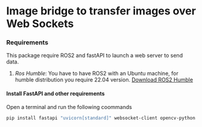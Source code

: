 # Image bridge to transfer images over Web Sockets

### Requirements

This package require ROS2 and fastAPI to launch a web server to send data. 

1. *Ros Humble*: You have to have ROS2 with an Ubuntu machine, for humble distribution you require 22.04 version.
    [Download ROS2 Humble](https://docs.ros.org/en/humble/Installation.html)

#### Install FastAPI and other requirements

Open a terminal and run the following coommands 

```bash
pip install fastapi "uvicorn[standard]" websocket-client opencv-python numpy
```

